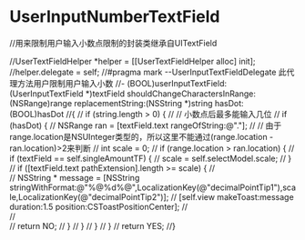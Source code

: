 # UserInputNumberTextField

//用来限制用户输入小数点限制的封装类继承自UITextField

//UserTextFieldHelper *helper = [[UserTextFieldHelper alloc] init];
//helper.delegate = self;
//#pragma mark --UserInputTextFieldDelegate 此代理方法用户限制用户输入小数
//- (BOOL)userInputTextField:(UserInputTextField *)textField shouldChangeCharactersInRange:(NSRange)range replacementString:(NSString *)string hasDot:(BOOL)hasDot
//{
//    if (string.length > 0) {
//        // 小数点后最多能输入几位
//        if (hasDot) {
//            NSRange ran = [textField.text rangeOfString:@"."];
//            // 由于range.location是NSUInteger类型的，所以这里不能通过(range.location - ran.location)>2来判断
//            int scale = 0;
//            if (range.location > ran.location) {
//                if (textField == self.singleAmountTF) {
//                    scale = self.selectModel.scale;
//                }
//                if ([textField.text pathExtension].length >= scale) {
//                    
//                    NSString * message = [NSString stringWithFormat:@"%@%d%@",LocalizationKey(@"decimalPointTip1"),scale,LocalizationKey(@"decimalPointTip2")];
//                    [self.view makeToast:message duration:1.5 position:CSToastPositionCenter];
//                    
//                    
//                    return NO;
//                }
//            }
//        }
//    }
//    return YES;
//}
